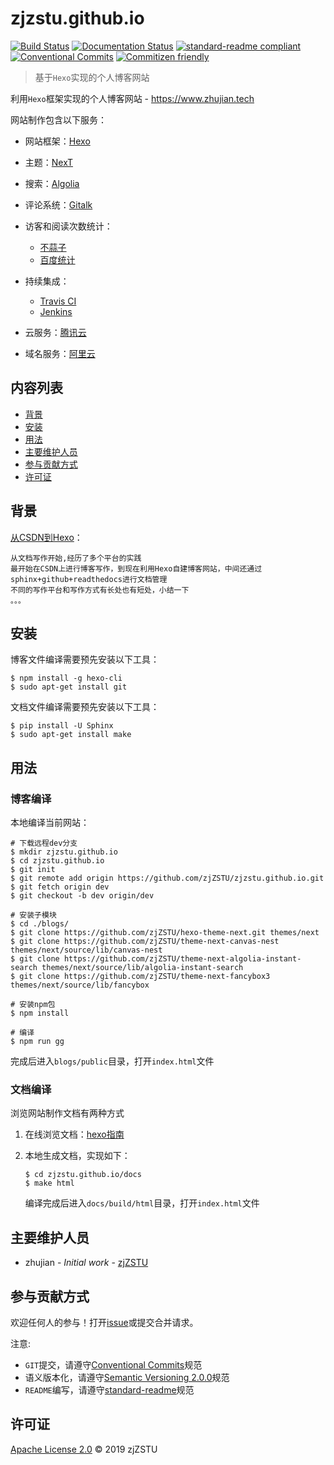 
# zjzstu.github.io

[![Build Status](https://travis-ci.org/zjZSTU/zjzstu.github.com.svg?branch=dev)](https://travis-ci.org/zjZSTU/zjzstu.github.com) [![Documentation Status](https://readthedocs.org/projects/hexo-guide/badge/?version=latest)](https://hexo-guide.readthedocs.io/zh_CN/latest/?badge=latest) [![standard-readme compliant](https://img.shields.io/badge/standard--readme-OK-green.svg?style=flat-square)](https://github.com/RichardLitt/standard-readme) [![Conventional Commits](https://img.shields.io/badge/Conventional%20Commits-1.0.0-yellow.svg)](https://conventionalcommits.org) [![Commitizen friendly](https://img.shields.io/badge/commitizen-friendly-brightgreen.svg)](http://commitizen.github.io/cz-cli/)

> 基于`Hexo`实现的个人博客网站

利用`Hexo`框架实现的个人博客网站 - https://www.zhujian.tech

网站制作包含以下服务：

* 网站框架：[Hexo](https://hexo.io)

* 主题：[NexT](https://github.com/zjZSTU/hexo-theme-next)

* 搜索：[Algolia](https://hexo-guide.readthedocs.io/zh_CN/latest/third-service/[Algolia]%E7%BD%91%E7%AB%99%E6%90%9C%E7%B4%A2.html)

* 评论系统：[Gitalk](https://hexo-guide.readthedocs.io/zh_CN/latest/third-service/[Gitalk]%E8%AF%84%E8%AE%BA%E7%B3%BB%E7%BB%9F.html)

* 访客和阅读次数统计：
    * [不蒜子](https://hexo-guide.readthedocs.io/zh_CN/latest/third-service/[%E4%B8%8D%E8%92%9C%E5%AD%90]%E6%96%87%E7%AB%A0%E9%98%85%E8%AF%BB%E6%AC%A1%E6%95%B0.html)
    * [百度统计](https://tongji.baidu.com/web/27249108/welcome/login)

* 持续集成：
    * [Travis CI](https://hexo-guide.readthedocs.io/zh_CN/latest/third-service/[Travis%20CI]%E6%8C%81%E7%BB%AD%E9%9B%86%E6%88%90.html)
    * [Jenkins](https://www.zhujian.tech/posts/446d640.html)

* 云服务：[腾讯云](https://cloud.tencent.com/?fromSource=gwzcw.1736893.1736893.1736893&gclid=Cj0KCQjwjYHpBRC4ARIsAI-3GkHCQESLZ49VY6v9zVtEgSVlnywvjdYO6VS7QN9Ia-vCQD1mQa0J8ywaAvdCEALw_wcB)

* 域名服务：[阿里云](https://wanwang.aliyun.com/domain/com/?spm=5176.10695662.1158081.1.59854234GbQWbo)

## 内容列表

- [背景](#背景)
- [安装](#安装)
- [用法](#用法)
- [主要维护人员](#主要维护人员)
- [参与贡献方式](#参与贡献方式)
- [许可证](#许可证)

## 背景

[从CSDN到Hexo](https://www.zhujian.tech/posts/359e7c3c.html)：

    从文档写作开始,经历了多个平台的实践
    最开始在CSDN上进行博客写作，到现在利用Hexo自建博客网站，中间还通过sphinx+github+readthedocs进行文档管理
    不同的写作平台和写作方式有长处也有短处，小结一下
    。。。

## 安装

博客文件编译需要预先安装以下工具：

```
$ npm install -g hexo-cli
$ sudo apt-get install git
```

文档文件编译需要预先安装以下工具：

```
$ pip install -U Sphinx
$ sudo apt-get install make
```

## 用法

### 博客编译

本地编译当前网站：

```
# 下载远程dev分支
$ mkdir zjzstu.github.io
$ cd zjzstu.github.io
$ git init
$ git remote add origin https://github.com/zjZSTU/zjzstu.github.io.git
$ git fetch origin dev
$ git checkout -b dev origin/dev

# 安装子模块
$ cd ./blogs/
$ git clone https://github.com/zjZSTU/hexo-theme-next.git themes/next
$ git clone https://github.com/zjZSTU/theme-next-canvas-nest themes/next/source/lib/canvas-nest
$ git clone https://github.com/zjZSTU/theme-next-algolia-instant-search themes/next/source/lib/algolia-instant-search
$ git clone https://github.com/zjZSTU/theme-next-fancybox3 themes/next/source/lib/fancybox

# 安装npm包
$ npm install

# 编译
$ npm run gg
```

完成后进入`blogs/public`目录，打开`index.html`文件

### 文档编译

浏览网站制作文档有两种方式

1. 在线浏览文档：[hexo指南](https://hexo-guide.readthedocs.io/zh_CN/latest/)
2. 本地生成文档，实现如下：

    ```
    $ cd zjzstu.github.io/docs
    $ make html
    ```
    编译完成后进入`docs/build/html`目录，打开`index.html`文件


## 主要维护人员

* zhujian - *Initial work* - [zjZSTU](https://github.com/zjZSTU)

## 参与贡献方式

欢迎任何人的参与！打开[issue](https://github.com/zjZSTU/zjzstu.github.com/issues)或提交合并请求。

注意:

* `GIT`提交，请遵守[Conventional Commits](https://www.conventionalcommits.org/en/v1.0.0-beta.4/)规范
* 语义版本化，请遵守[Semantic Versioning 2.0.0](https://semver.org)规范
* `README`编写，请遵守[standard-readme](https://github.com/RichardLitt/standard-readme)规范

## 许可证

[Apache License 2.0](LICENSE) © 2019 zjZSTU
